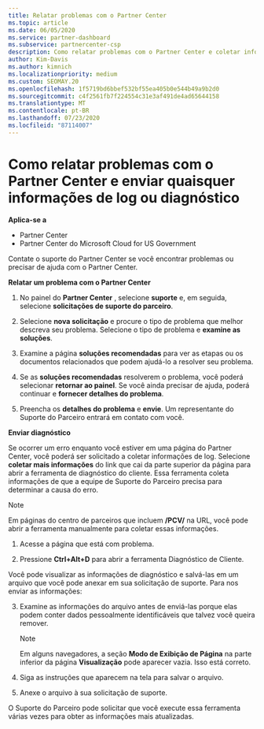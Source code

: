 ```yaml
---
title: Relatar problemas com o Partner Center
ms.topic: article
ms.date: 06/05/2020
ms.service: partner-dashboard
ms.subservice: partnercenter-csp
description: Como relatar problemas com o Partner Center e coletar informações de diagnóstico para nossa equipe de suporte.
author: Kim-Davis
ms.author: kimnich
ms.localizationpriority: medium
ms.custom: SEOMAY.20
ms.openlocfilehash: 1f5719bd6bbef532bf55ea405b0e544b49a9b2d0
ms.sourcegitcommit: c4f2561fb7f224554c31e3af491de4ad65644158
ms.translationtype: MT
ms.contentlocale: pt-BR
ms.lasthandoff: 07/23/2020
ms.locfileid: "87114007"
---
```

# <a name="how-to-report-problems-with-partner-center-and-submit-any-log-or-diagnostics-information"></a>Como relatar problemas com o Partner Center e enviar quaisquer informações de log ou diagnóstico

**Aplica-se a**

- Partner Center
- Partner Center do Microsoft Cloud for US Government

Contate o suporte do Partner Center se você encontrar problemas ou precisar de ajuda com o Partner Center.

**Relatar um problema com o Partner Center**

1. No painel do **Partner Center** , selecione **suporte** e, em seguida, selecione **solicitações de suporte do parceiro**.

2. Selecione **nova solicitação** e procure o tipo de problema que melhor descreva seu problema. Selecione o tipo de problema e **examine as soluções**.

3. Examine a página **soluções recomendadas** para ver as etapas ou os documentos relacionados que podem ajudá-lo a resolver seu problema.

4. Se as **soluções recomendadas** resolverem o problema, você poderá selecionar **retornar ao painel**. Se você ainda precisar de ajuda, poderá continuar e **fornecer detalhes do problema**.

5. Preencha os **detalhes do problema** e **envie**. Um representante do Suporte do Parceiro entrará em contato com você.

**Enviar diagnóstico**

Se ocorrer um erro enquanto você estiver em uma página do Partner Center, você poderá ser solicitado a coletar informações de log. Selecione **coletar mais informações** do link que cai da parte superior da página para abrir a ferramenta de diagnóstico do cliente. Essa ferramenta coleta informações de que a equipe de Suporte do Parceiro precisa para determinar a causa do erro. 

>[!NOTE]
>Em páginas do centro de parceiros que incluem **/PCV/** na URL, você pode abrir a ferramenta manualmente para coletar essas informações.

1. Acesse a página que está com problema.

2. Pressione **Ctrl+Alt+D** para abrir a ferramenta Diagnóstico de Cliente.

Você pode visualizar as informações de diagnóstico e salvá-las em um arquivo que você pode anexar em sua solicitação de suporte. Para nos enviar as informações:

3. Examine as informações do arquivo antes de enviá-las porque elas podem conter dados pessoalmente identificáveis que talvez você queira remover. 

    >[!NOTE]
    >Em alguns navegadores, a seção **Modo de Exibição de Página** na parte inferior da página **Visualização** pode aparecer vazia. Isso está correto.

4. Siga as instruções que aparecem na tela para salvar o arquivo.

5. Anexe o arquivo à sua solicitação de suporte.

O Suporte do Parceiro pode solicitar que você execute essa ferramenta várias vezes para obter as informações mais atualizadas.

